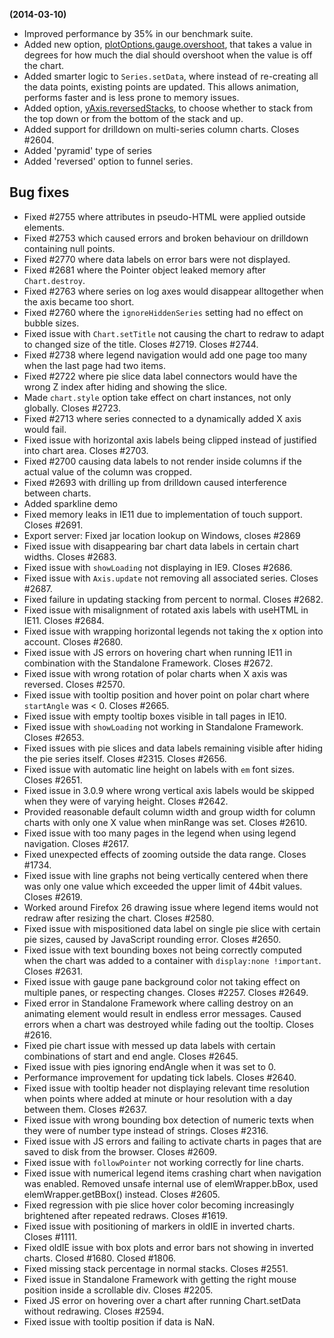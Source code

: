 **(2014-03-10)**
        
- Improved performance by 35% in our benchmark suite.
- Added new option, [plotOptions.gauge.overshoot](http://api.highcharts.com/#plotOptions.gauge.overshoot), that takes a value in degrees for how much the dial should overshoot when the value is off the chart.
- Added smarter logic to `Series.setData`, where instead of re-creating all the data points, existing points are updated. This allows animation, performs faster and is less prone to memory issues.
- Added option, [yAxis.reversedStacks](http://api.highcharts.com/#yAxis.reversedStacks), to choose whether to stack from the top down or from the bottom of the stack and up.
- Added support for drilldown on multi-series column charts. Closes #2604.
- Added 'pyramid' type of series
- Added 'reversed' option to funnel series.

## Bug fixes 
- Fixed #2755 where attributes in pseudo-HTML were applied outside elements.
- Fixed #2753 which caused errors and broken behaviour on drilldown containing null points.
- Fixed #2770 where data labels on error bars were not displayed.
- Fixed #2681 where the Pointer object leaked memory after `Chart.destroy`.
- Fixed #2763 where series on log axes would disappear alltogether when the axis became too short.
- Fixed #2760 where the `ignoreHiddenSeries` setting had no effect on bubble sizes.
- Fixed issue with `Chart.setTitle` not causing the chart to redraw to adapt to changed size of the title. Closes #2719. Closes #2744.
- Fixed #2738 where legend navigation would add one page too many when the last page had two items.
- Fixed #2722 where pie slice data label connectors would have the wrong Z index after hiding and showing the slice.
- Made `chart.style` option take effect on chart instances, not only globally. Closes #2723.
- Fixed #2713 where series connected to a dynamically added X axis would fail.
- Fixed issue with horizontal axis labels being clipped instead of justified into chart area. Closes #2703.
- Fixed #2700 causing data labels to not render inside columns if the actual value of the column was cropped.
- Fixed #2693 with drilling up from drilldown caused interference between charts.
- Added sparkline demo
- Fixed memory leaks in IE11 due to implementation of touch support. Closes #2691.
- Export server: Fixed jar location lookup on Windows, closes #2869
- Fixed issue with disappearing bar chart data labels in certain chart widths. Closes #2683.
- Fixed issue with `showLoading` not displaying in IE9. Closes #2686.
- Fixed issue with `Axis.update` not removing all associated series. Closes #2687.
- Fixed failure in updating stacking from percent to normal. Closes #2682.
- Fixed issue with misalignment of rotated axis labels with useHTML in IE11. Closes #2684.
- Fixed issue with wrapping horizontal legends not taking the x option into account. Closes #2680.
- Fixed issue with JS errors on hovering chart when running IE11 in combination with the Standalone Framework. Closes #2672.
- Fixed issue with wrong rotation of polar charts when X axis was reversed. Closes #2570.
- Fixed issue with tooltip position and hover point on polar chart where `startAngle` was < 0. Closes #2665.
- Fixed issue with empty tooltip boxes visible in tall pages in IE10.
- Fixed issue with `showLoading` not working in Standalone Framework. Closes #2653.
- Fixed issues with pie slices and data labels remaining visible after hiding the pie series itself. Closes #2315. Closes #2656.
- Fixed issue with automatic line height on labels with `em` font sizes. Closes #2651.
- Fixed issue in 3.0.9 where wrong vertical axis labels would be skipped when they were of varying height. Closes #2642.
- Provided reasonable default column width and group width for column charts with only one X value when minRange was set. Closes #2610.
- Fixed issue with too many pages in the legend when using legend navigation. Closes #2617.
- Fixed unexpected effects of zooming outside the data range. Closes #1734.
- Fixed issue with line graphs not being vertically centered when there was only one value which exceeded the upper limit of 44bit values. Closes #2619.
- Worked around Firefox 26 drawing issue where legend items would not redraw after resizing the chart. Closes #2580.
- Fixed issue with mispositioned data label on single pie slice with certain pie sizes, caused by JavaScript rounding error. Closes #2650.
- Fixed issue with text bounding boxes not being correctly computed when the chart was added to a container with `display:none !important`. Closes #2631.
- Fixed issue with gauge pane background color not taking effect on multiple panes, or respecting changes. Closes #2257. Closes #2649.
- Fixed error in Standalone Framework where calling destroy on an animating element would result in endless error messages. Caused errors when a chart was destroyed while fading out the tooltip. Closes #2616.
- Fixed pie chart issue with messed up data labels with certain combinations of start and end angle. Closes #2645.
- Fixed issue with pies ignoring endAngle when it was set to 0.
- Performance improvement for updating tick labels. Closes #2640.
- Fixed issue with tooltip header not displaying relevant time resolution when points where added at minute or hour resolution with a day between them. Closes #2637.
- Fixed issue with wrong bounding box detection of numeric texts when they were of number type instead of strings. Closes #2316.
- Fixed issue with JS errors and failing to activate charts in pages that are saved to disk from the browser. Closes #2609.
- Fixed issue with `followPointer` not working correctly for line charts.
- Fixed issue with numerical legend items crashing chart when navigation was enabled. Removed unsafe internal use of elemWrapper.bBox, used elemWrapper.getBBox() instead. Closes #2605.
- Fixed regression with pie slice hover color becoming increasingly brightened after repeated redraws. Closes #1619.
- Fixed issue with positioning of markers in oldIE in inverted charts. Closes #1111.
- Fixed oldIE issue with box plots and error bars not showing in inverted charts. Closed #1680. Closed #1806.
- Fixed missing stack percentage in normal stacks. Closes #2551.
- Fixed issue in Standalone Framework with getting the right mouse position inside a scrollable div. Closes #2205.
- Fixed JS error on hovering over a chart after running Chart.setData without redrawing. Closes #2594.
- Fixed issue with tooltip position if data is NaN.